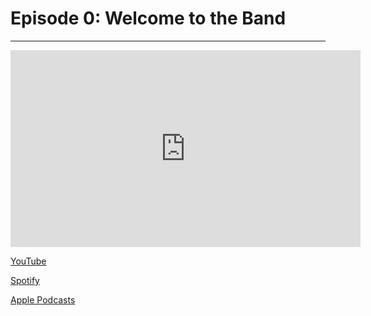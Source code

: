 # Episode 0: Welcome to the Band

---

<iframe width="560" height="315" src="https://www.youtube.com/embed/ypELSLJwB0I?si=Y473RzMXtRt6DS4X" title="YouTube video player" frameborder="0" allow="accelerometer; autoplay; clipboard-write; encrypted-media; gyroscope; picture-in-picture; web-share" referrerpolicy="strict-origin-when-cross-origin" allowfullscreen></iframe>

[YouTube](https://youtu.be/ypELSLJwB0I)

[Spotify](https://open.spotify.com/episode/5ZZXdguyuUsXZ1iBjnKzt9?si=57Q9IfhET3GeWYX0vzCZ1A&nd=1&dlsi=b39289eee2104df3)

[Apple Podcasts](https://podcasts.apple.com/us/podcast/episode-0-welcome-to-the-band-out-of-band/id1789671447?i=1000683706980)

